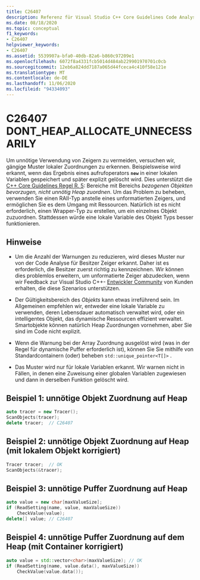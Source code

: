 ```yaml
---
title: C26407
description: Referenz für Visual Studio C++ Core Guidelines Code Analyse Warnung C26407.
ms.date: 08/18/2020
ms.topic: conceptual
f1_keywords:
- C26407
helpviewer_keywords:
- C26407
ms.assetid: 5539907a-bfa0-40db-82a6-b860c97209e1
ms.openlocfilehash: 6072f8a4331fcb5014d484ab229901970701c0cb
ms.sourcegitcommit: 12eb6a824dd7187a065d44fceca4c410f58e121e
ms.translationtype: MT
ms.contentlocale: de-DE
ms.lasthandoff: 11/06/2020
ms.locfileid: "94334093"
---
```

# <a name="c26407-dont_heap_allocate_unnecessarily"></a>C26407 DONT_HEAP_ALLOCATE_UNNECESSARILY

Um unnötige Verwendung von Zeigern zu vermeiden, versuchen wir, gängige Muster lokaler Zuordnungen zu erkennen. Beispielsweise wird erkannt, wenn das Ergebnis eines aufrufoperators **`new`** in einer lokalen Variablen gespeichert und später explizit gelöscht wird. Dies unterstützt die [C++ Core Guidelines Regel R. 5](https://github.com/isocpp/CppCoreGuidelines/blob/master/CppCoreGuidelines.md#r5-prefer-scoped-objects-dont-heap-allocate-unnecessarily): Bereiche mit Bereichs *bezogenen Objekten bevorzugen, nicht unnötig Heap zuordnen*. Um das Problem zu beheben, verwenden Sie einen RAII-Typ anstelle eines unformatierten Zeigers, und ermöglichen Sie es dem Umgang mit Ressourcen. Natürlich ist es nicht erforderlich, einen Wrapper-Typ zu erstellen, um ein einzelnes Objekt zuzuordnen. Stattdessen würde eine lokale Variable des Objekt Typs besser funktionieren.

## <a name="remarks"></a>Hinweise

- Um die Anzahl der Warnungen zu reduzieren, wird dieses Muster nur von der Code Analyse für Besitzer Zeiger erkannt. Daher ist es erforderlich, die Besitzer zuerst richtig zu kennzeichnen. Wir können dies problemlos erweitern, um unformatierte Zeiger abzudecken, wenn wir Feedback zur Visual Studio C++- [Entwickler Community](https://aka.ms/feedback/suggest?space=62) von Kunden erhalten, die diese Szenarios unterstützen.

- Der Gültigkeitsbereich des *Objekts* kann etwas irreführend sein. Im Allgemeinen empfehlen wir, entweder eine lokale Variable zu verwenden, deren Lebensdauer automatisch verwaltet wird, oder ein intelligentes Objekt, das dynamische Ressourcen effizient verwaltet. Smartobjekte können natürlich Heap Zuordnungen vornehmen, aber Sie sind im Code nicht explizit.

- Wenn die Warnung bei der Array Zuordnung ausgelöst wird (was in der Regel für dynamische Puffer erforderlich ist), können Sie Sie mithilfe von Standardcontainern (oder) beheben `std::unique_pointer<T[]>` .

- Das Muster wird nur für lokale Variablen erkannt. Wir warnen nicht in Fällen, in denen eine Zuweisung einer globalen Variablen zugewiesen und dann in derselben Funktion gelöscht wird.

## <a name="example-1-unnecessary-object-allocation-on-heap"></a>Beispiel 1: unnötige Objekt Zuordnung auf Heap

```cpp
auto tracer = new Tracer();
ScanObjects(tracer);
delete tracer;  // C26407
```

## <a name="example-2-unnecessary-object-allocation-on-heap-fixed-with-local-object"></a>Beispiel 2: unnötige Objekt Zuordnung auf Heap (mit lokalem Objekt korrigiert)

```cpp
Tracer tracer;  // OK
ScanObjects(&tracer);
```

## <a name="example-3-unnecessary-buffer-allocation-on-heap"></a>Beispiel 3: unnötige Puffer Zuordnung auf Heap

```cpp
auto value = new char[maxValueSize];
if (ReadSetting(name, value, maxValueSize))
    CheckValue(value);
delete[] value; // C26407
```

## <a name="example-4-unnecessary-buffer-allocation-on-the-heap-fixed-with-container"></a>Beispiel 4: unnötige Puffer Zuordnung auf dem Heap (mit Container korrigiert)

```cpp
auto value = std::vector<char>(maxValueSize); // OK
if (ReadSetting(name, value.data(), maxValueSize))
    CheckValue(value.data());
```
